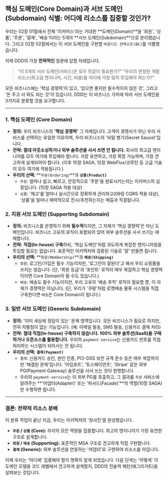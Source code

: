 ## 핵심 도메인(Core Domain)과 서브 도메인(Subdomain) 식별: 어디에 리소스를 집중할 것인가?

우리는 02장 01절에서 전체 '이커머스'라는 거대한 **도메인(Domain)**을 '회원', '상품', '주문', '결제', '배송'이라는 5개의 **서브 도메인(Subdomain)**으로 분리했습니다. 그리고 02장 02절에서는 이 서브 도메인을 구현할 `바운디드 컨텍스트(BC)`를 식별했습니다.

이제 DDD의 가장 **전략적인** 질문에 답할 차례입니다.

> "이 5개의 서브 도메인(서비스)은 모두 똑같이 중요한가?"
> "우리의 한정된 개발 리소스(최고급 엔지니어, 시간, 비용)를 어디에 가장 많이 투입해야 하는가?"

모든 비즈니스에는 '핵심 경쟁력'이 있고, '있으면 좋지만 필수적이지 않은 것', 그리고 '돈 주고 사 와도 되는 것'이 있습니다. DDD는 이 비즈니스 가치에 따라 서브 도메인을 3가지로 분류할 것을 요구합니다.

---

### 1. 핵심 도메인 (Core Domain)

* **정의:** 우리 비즈니스의 **'핵심 경쟁력'** 그 자체입니다. 고객이 경쟁사가 아닌 우리 서비스를 선택하는 유일한 이유이며, 우리 비즈니스의 '비밀 병기(Secret Sauce)'입니다.
* **전략:** **절대 아웃소싱하거나 외부 솔루션을 사서 쓰면 안 됩니다.** 회사의 최고급 엔지니어를 모두 여기에 투입해야 합니다. 가장 유연하고, 가장 확장 가능하며, 가장 견고하게 설계되어야 합니다. (이후 10장 SAGA, 12장 WebFlux/코루틴 등 고급 기술이 모두 여기에 적용됩니다.)
* **우리의 선택:** **`주문(Ordering)`**과 **`상품(Product)`**
    * `주문`: 얼마나 쉽고, 빠르고, 안정적으로 '주문'을 완료시키는지는 이커머스의 심장입니다. (10장 SAGA 적용 대상)
    * `상품`: '재고'를 얼마나 실시간으로 정확하게 관리하고(09장 CQRS 적용 대상), '상품'을 얼마나 매력적으로 전시/추천하는지는 매출과 직결됩니다.

### 2. 지원 서브 도메인 (Supporting Subdomain)

* **정의:** 비즈니스를 운영하기 위해 **필수적**이지만, 그 자체가 '핵심 경쟁력'은 아닌 도메인입니다. 비즈니스 고유의 로직이 포함되어 있어 외부 솔루션을 사서 쓰기는 애매합니다.
* **전략:** **직접(In-house) 구축**하되, '핵심 도메인'처럼 과도하게 복잡한 엔지니어링을 투입할 필요는 없습니다. 표준적인 아키텍처와 검증된 기술로 '잘' 만들면 됩니다.
* **우리의 선택:** **`회원(Membership)`**과 **`배송(Shipping)`**
    * `회원`: 로그인/가입은 필수 기능이지만, '로그인이 잘된다'고 해서 우리 쇼핑몰을 쓰지는 않습니다. (단, '회원 등급'과 '포인트' 로직이 매우 복잡하고 핵심 경쟁력이라면 Core Domain이 될 수도 있습니다.)
    * `배송`: 배송도 필수 기능이지만, 우리 고유의 '배송 추적' 로직이 필요할 뿐, 이 자체가 경쟁력은 아닙니다. (단, 우리가 '쿠팡'처럼 로켓배송 물류 시스템을 직접 구축한다면 `배송`은 Core Domain이 됩니다.)

### 3. 일반 서브 도메인 (Generic Subdomain)

* **정의:** '이미 세상에 정답이 있는' 문제 영역입니다. 모든 비즈니스가 필요로 하지만, 전혀 차별점이 없는 기능입니다. (예: 이메일 발송, SMS 발송, 신용카드 결제 처리)
* **전략:** **절대 직접(In-house) 구축하지 않습니다. 100% 외부 솔루션(SaaS)을 구매하거나 오픈소스를 활용합니다.** 우리의 `payment-service`는 신용카드 번호를 직접 처리하는 시스템이 되어서는 안 됩니다.
* **우리의 선택:** **`결제(Payment)`**
    * `결제`: 신용카드 승인, 본인 인증, PCI-DSS 보안 규격 준수 등은 매우 복잡하지만 '해결된 문제'입니다. '아임포트', '토스페이먼츠', 'Stripe' 같은 외부 PG(Payment Gateway) 솔루션을 사서 쓰는 것이 현명합니다.
    * 우리의 `payment-service`는 이 외부 PG를 호출하고, 그 결과를 `주문` 서비스에 알려주는 **'어댑터(Adapter)' 또는 '파사드(Facade)'**의 역할(10장 SAGA)만 수행하면 됩니다.

---

### 결론: 전략적 리소스 분배

이 분류 작업이 끝난 지금, 우리는 아키텍처의 '청사진'을 완성했습니다.

* **`주문` / `상품` (Core):** 우리의 모든 역량을 집중합니다. 최고의 엔지니어가 가장 유연한 구조로 설계합니다.
* **`회원` / `배송` (Supporting):** 표준적인 MSA 구조로 견고하게 직접 구현합니다.
* **`결제` (Generic):** 외부 솔루션을 연동하는 '어댑터'로 구현하여 리소스를 아낍니다.

이제 우리는 '어디에' 집중해야 할지 명확히 알게 되었습니다. 다음 단계는 '어떻게' 이 도메인 모델을 코드 레벨에서 견고하게 설계할지, DDD의 전술적 패턴(애그리거트)을 살펴보는 것입니다.